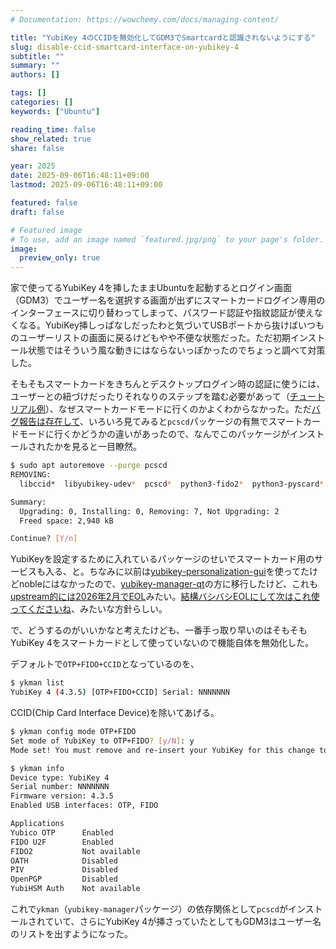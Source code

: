 ```yaml
---
# Documentation: https://wowchemy.com/docs/managing-content/

title: "YubiKey 4のCCIDを無効化してGDM3でSmartcardと認識されないようにする"
slug: disable-ccid-smartcard-interface-on-yubikey-4
subtitle: ""
summary: ""
authors: []

tags: []
categories: []
keywords: ["Ubuntu"]

reading_time: false
show_related: true
share: false

year: 2025
date: 2025-09-06T16:48:11+09:00
lastmod: 2025-09-06T16:48:11+09:00

featured: false
draft: false

# Featured image
# To use, add an image named `featured.jpg/png` to your page's folder.
image:
  preview_only: true
---
```


家で使ってるYubiKey 4を挿したままUbuntuを起動するとログイン画面（GDM3）でユーザー名を選択する画面が出ずにスマートカードログイン専用のインターフェースに切り替わってしまって、パスワード認証や指紋認証が使えなくなる。YubiKey挿しっぱなしだったわと気づいてUSBポートから抜けばいつものユーザーリストの画面に戻るけどもやや不便な状態だった。ただ初期インストール状態ではそういう風な動きにはならないっぽかったのでちょっと調べて対策した。

そもそもスマートカードをきちんとデスクトップログイン時の認証に使うには、ユーザーとの紐づけだったりそれなりのステップを踏む必要があって（[チュートリアル例](https://ubuntu.com/tutorials/how-to-use-smart-card-authentication-in-ubuntu-desktop)）、なぜスマートカードモードに行くのかよくわからなかった。ただ[バグ報告は存在して](https://bugs.launchpad.net/ubuntu/+source/gdm3/+bug/1933027)、いろいろ見てみると`pcscd`パッケージの有無でスマートカードモードに行くかどうかの違いがあったので、なんでこのパッケージがインストールされたかを見ると一目瞭然。

```bash
$ sudo apt autoremove --purge pcscd
REMOVING:                       
  libccid*  libyubikey-udev*  pcscd*  python3-fido2*  python3-pyscard*  python3-ykman*  yubikey-manager*

Summary:
  Upgrading: 0, Installing: 0, Removing: 7, Not Upgrading: 2
  Freed space: 2,940 kB

Continue? [Y/n] 
```

YubiKeyを設定するために入れているパッケージのせいでスマートカード用のサービスも入る、と。ちなみに以前は[yubikey-personalization-gui](https://launchpad.net/ubuntu/+source/yubikey-personalization-gui)を使ってたけどnobleにはなかったので、[yubikey-manager-qt](https://launchpad.net/ubuntu/+source/yubikey-manager-qt)の方に移行したけど、これも[upstream的には2026年2月でEOL](https://www.yubico.com/support/download/yubikey-manager/)みたい。[結構バシバシEOLにして次はこれ使ってくださいね](https://www.yubico.com/support/terms-conditions/yubico-end-of-life-policy/eol-products/#h-software-products-includes-mobile-applications-client-software-and-client-libraries)、みたいな方針らしい。

で、どうするのがいいかなと考えたけども、一番手っ取り早いのはそもそもYubiKey 4をスマートカードとして使っていないので機能自体を無効化した。

デフォルトで`OTP+FIDO+CCID`となっているのを、

```bash
$ ykman list
YubiKey 4 (4.3.5) [OTP+FIDO+CCID] Serial: NNNNNNN
```

CCID(Chip Card Interface Device)を除いてあげる。

```bash
$ ykman config mode OTP+FIDO
Set mode of YubiKey to OTP+FIDO? [y/N]: y
Mode set! You must remove and re-insert your YubiKey for this change to take effect.
```

```bash
$ ykman info
Device type: YubiKey 4
Serial number: NNNNNNN
Firmware version: 4.3.5
Enabled USB interfaces: OTP, FIDO

Applications
Yubico OTP  	Enabled
FIDO U2F    	Enabled
FIDO2       	Not available
OATH        	Disabled
PIV         	Disabled
OpenPGP     	Disabled
YubiHSM Auth	Not available
```

これで`ykman`（`yubikey-manager`パッケージ）の依存関係として`pcscd`がインストールされていて、さらにYubiKey 4が挿さっていたとしてもGDM3はユーザー名のリストを出すようになった。
